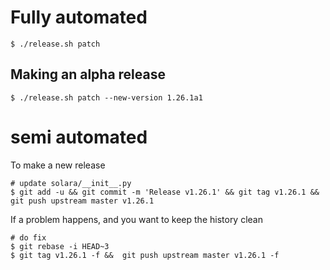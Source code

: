 
# Fully automated

    $ ./release.sh patch


## Making an alpha release


    $ ./release.sh patch --new-version 1.26.1a1


# semi automated
To make a new release
```
# update solara/__init__.py
$ git add -u && git commit -m 'Release v1.26.1' && git tag v1.26.1 && git push upstream master v1.26.1
```


If a problem happens, and you want to keep the history clean
```
# do fix
$ git rebase -i HEAD~3
$ git tag v1.26.1 -f &&  git push upstream master v1.26.1 -f
```
